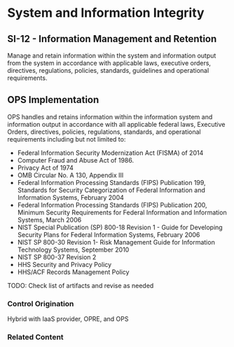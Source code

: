 # System and Information Integrity
## SI-12 - Information Management and Retention

Manage and retain information within the system and information output from the system in accordance with applicable laws, executive orders, directives, regulations, policies, standards, guidelines and operational requirements.

## OPS Implementation

OPS handles and retains information within the information system and information output in accordance with all applicable federal laws, Executive Orders, directives, policies, regulations, standards, and operational requirements including but not limited to:

- Federal Information Security Modernization Act (FISMA) of 2014
- Computer Fraud and Abuse Act of 1986.
- Privacy Act of 1974
- OMB Circular No. A 130, Appendix III
- Federal Information Processing Standards (FIPS) Publication 199, Standards for Security Categorization of Federal Information and Information Systems, February 2004
- Federal Information Processing Standards (FIPS) Publication 200, Minimum Security Requirements for Federal Information and Information Systems, March 2006
- NIST Special Publication (SP) 800-18 Revision 1 - Guide for Developing Security Plans for Federal Information Systems, February 2006
- NIST SP 800-30 Revision 1- Risk Management Guide for Information Technology Systems, September 2010
- NIST SP 800-37 Revision 2
- HHS Security and Privacy Policy
- HHS/ACF Records Management Policy

TODO: Check list of artifacts and revise as needed

### Control Origination

Hybrid with IaaS provider, OPRE, and OPS

### Related Content
